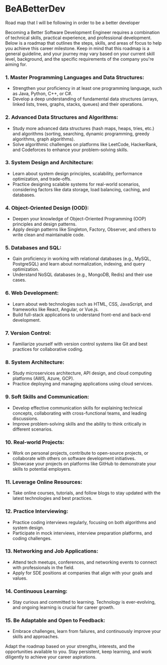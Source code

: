 # BeABetterDev
Road map that I will be following in order to be a better developer

Becoming a Better Software Development Engineer requires a combination of technical skills, practical experience, and professional development. Below is a roadmap that outlines the steps, skills, and areas of focus to help you achieve this career milestone. Keep in mind that this roadmap is a general guideline, and your journey may vary based on your current skill level, background, and the specific requirements of the company you're aiming for. 

### 1. Master Programming Languages and Data Structures:

- Strengthen your proficiency in at least one programming language, such as Java, Python, C++, or C#.
- Develop a deep understanding of fundamental data structures (arrays, linked lists, trees, graphs, stacks, queues) and their operations.

### 2. Advanced Data Structures and Algorithms:

- Study more advanced data structures (hash maps, heaps, tries, etc.) and algorithms (sorting, searching, dynamic programming, greedy algorithms, graph algorithms).
- Solve algorithmic challenges on platforms like LeetCode, HackerRank, and Codeforces to enhance your problem-solving skills.

### 3. System Design and Architecture:

- Learn about system design principles, scalability, performance optimization, and trade-offs.
- Practice designing scalable systems for real-world scenarios, considering factors like data storage, load balancing, caching, and databases.

### 4. Object-Oriented Design (OOD):

- Deepen your knowledge of Object-Oriented Programming (OOP) principles and design patterns.
- Apply design patterns like Singleton, Factory, Observer, and others to write clean and maintainable code.

### 5. Databases and SQL:

- Gain proficiency in working with relational databases (e.g., MySQL, PostgreSQL) and learn about normalization, indexing, and query optimization.
- Understand NoSQL databases (e.g., MongoDB, Redis) and their use cases.

### 6. Web Development:

- Learn about web technologies such as HTML, CSS, JavaScript, and frameworks like React, Angular, or Vue.js.
- Build full-stack applications to understand front-end and back-end development.

### 7. Version Control:

- Familiarize yourself with version control systems like Git and best practices for collaborative coding.

### 8. System Architecture:

- Study microservices architecture, API design, and cloud computing platforms (AWS, Azure, GCP).
- Practice deploying and managing applications using cloud services.

### 9. Soft Skills and Communication:

- Develop effective communication skills for explaining technical concepts, collaborating with cross-functional teams, and leading discussions.
- Improve problem-solving skills and the ability to think critically in different scenarios.

### 10. Real-world Projects:

- Work on personal projects, contribute to open-source projects, or collaborate with others on software development initiatives.
- Showcase your projects on platforms like GitHub to demonstrate your skills to potential employers.

### 11. Leverage Online Resources:

- Take online courses, tutorials, and follow blogs to stay updated with the latest technologies and best practices.

### 12. Practice Interviewing:

- Practice coding interviews regularly, focusing on both algorithms and system design.
- Participate in mock interviews, interview preparation platforms, and coding challenges.

### 13. Networking and Job Applications:

- Attend tech meetups, conferences, and networking events to connect with professionals in the field.
- Apply for SDE positions at companies that align with your goals and values.

### 14. Continuous Learning:

- Stay curious and committed to learning. Technology is ever-evolving, and ongoing learning is crucial for career growth.

### 15. Be Adaptable and Open to Feedback:

- Embrace challenges, learn from failures, and continuously improve your skills and approaches.

Adapt the roadmap based on your strengths, interests, and the opportunities available to you. Stay persistent, keep learning, and work diligently to achieve your career aspirations.
